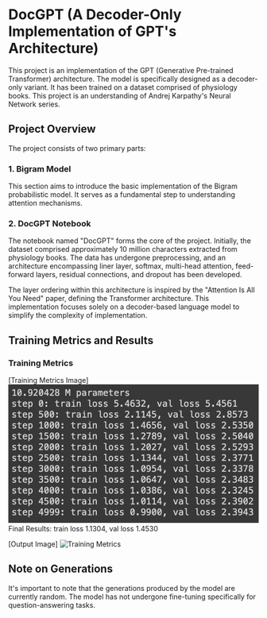 # DocGPT (A Decoder-Only Implementation of GPT's Architecture)

This project is an implementation of the GPT (Generative Pre-trained Transformer) architecture. The model is specifically designed as a decoder-only variant. It has been trained on a dataset comprised of physiology books. This project is an understanding of Andrej Karpathy's Neural Network series.

## Project Overview

The project consists of two primary parts:

### 1. Bigram Model

This section aims to introduce the basic implementation of the Bigram probabilistic model. It serves as a fundamental step to understanding attention mechanisms.

### 2. DocGPT Notebook

The notebook named "DocGPT" forms the core of the project. Initially, the dataset comprised approximately 10 million characters extracted from physiology books. The data has undergone preprocessing, and an architecture encompassing liner layer, softmax, multi-head attention, feed-forward layers, residual connections, and dropout has been developed.

The layer ordering within this architecture is inspired by the "Attention Is All You Need" paper, defining the Transformer architecture. This implementation focuses solely on a decoder-based language model to simplify the complexity of implementation.

## Training Metrics and Results

### Training Metrics

[Training Metrics Image]
![Training Metrics](images/metrics.png)
Final Results: train loss 1.1304, val loss 1.4530

[Output Image]
![Training Metrics](images/output.png)

## Note on Generations

It's important to note that the generations produced by the model are currently random. The model has not undergone fine-tuning specifically for question-answering tasks.
